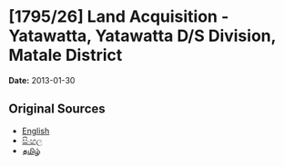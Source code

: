 # [1795/26] Land Acquisition - Yatawatta, Yatawatta D/S Division, Matale District

**Date:** 2013-01-30

## Original Sources

- [English](https://documents.gov.lk/view/extra-gazettes/2013/1/1795-26_E.pdf)
- [සිංහල](https://documents.gov.lk/view/extra-gazettes/2013/1/1795-26_S.pdf)
- [தமிழ்](https://documents.gov.lk/view/extra-gazettes/2013/1/1795-26_T.pdf)

